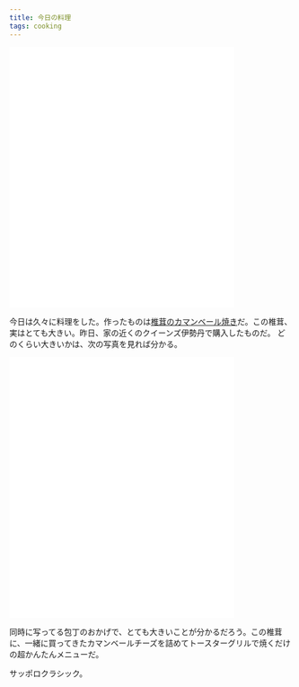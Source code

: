 ```yaml
---
title: 今日の料理
tags: cooking
---
```


<iframe class="instagram" src="//instagram.com/p/kekHR9EN8B/embed/" width="400" height="464" frameborder="0" scrolling="no" allowtransparency="true"></iframe>

今日は久々に料理をした。作ったものは[椎茸のカマンベール焼き](http://cookpad.com/recipe/1754134)だ。この椎茸、実はとても大きい。昨日、家の近くのクイーンズ伊勢丹で購入したものだ。
どのくらい大きいかは、次の写真を見れば分かる。

<iframe class="instagram" src="//instagram.com/p/kefyvGEN33/embed/" width="400" height="464" frameborder="0" scrolling="no" allowtransparency="true"></iframe>

同時に写ってる包丁のおかげで、とても大きいことが分かるだろう。この椎茸に、一緒に買ってきたカマンベールチーズを詰めてトースターグリルで焼くだけの超かんたんメニューだ。

サッポロクラシック。
